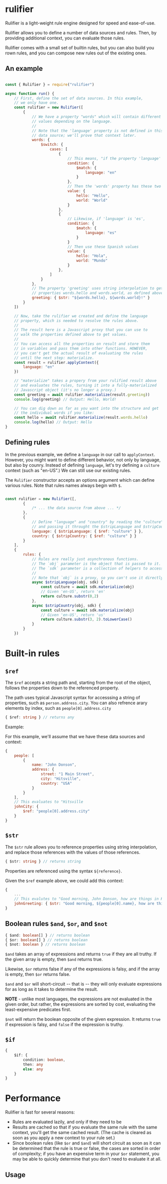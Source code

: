 # rulifier

Rulifier is a light-weight rule engine designed for speed and ease-of-use.

Rulifier allows you to define a number of data sources and rules. Then, by providing additional context, you can evaluate those rules.

Rulifier comes with a small set of builtin rules, but you can also build you rown rules, and you can compose new rules out of the existing ones.

## An example

```Javascript

const { Rulifier } = require("rulifier")

async function run() {
    // First, define the set of data sources. In this example,
    // we only have one.
    const rulifier = new Rulifier([
        {
            // We have a property "words" which will contain different
            // values depending on the language.
            //
            // Note that the 'language' property is not defined in this
            // data source; we'll prove that context later.
            words: {
                $switch: {
                    cases: [
                        {
                            // This means, "if the property 'language' equals 'en'...
                            condition: {
                                $match: {
                                    language: "en"
                                }
                            },
                            // Then the 'words' property has these two values
                            value: {
                                hello: "Hello",
                                world: "World"
                            }
                        },
                        {
                            // Likewise, if 'language' is 'es',
                            condition: {
                                $match: {
                                    language: "es"
                                }
                            }
                            // Then use these Spanish values
                            value: {
                                hello: "Hola",
                                world: "Mundo"
                            }
                        },
                    ]
                }
            },
            // The property 'greeting' uses string interpolation to get the
            // properties words.hello and words.world, as defined above.
            greeting: { $str: "${words.hello}, ${words.world}!" }
        }
    ])

    // Now, take the rulifier we created and define the language 
    // property, which is needed to resolve the rules above.
    // 
    // The result here is a Javascript proxy that you can use to 
    // walk the properties defined above to get values.
    // 
    // You can access all the properties on result and store them 
    // in variables and pass them into other functions. HOWEVER,
    // you can't get the actual result of evaluating the rules
    // until the next step: materialize.
    const result = rulifier.applyContext({ 
        language: "en"
    })

    // "materialize" takes a propery from your rulified result above
    // and evaluates the rules, turning it into a fully-materialized
    // Javascript object (it's no longer a proxy.)
    const greeting = await rulifier.materialize(result.greeting))
    console.log(greeting) // Output: Hello, World!

    // You can dig down as far as you want into the structure and get
    // the individual words if you like:
    const hello = await rulifier.materialize(result.words.hello)
    console.log(hello) // Output: Hello
}
```

## Defining rules

In the previous example, we define a `language` in our call to `applyContext`. However, you might want to define
different behavior, not only by language, but also by counry. Instead of defining `language`, let's try defining a `culture` context (such as "en-US".) We can still use our existing rules.

The `Rulifier` constructor accepts an options argument which can define various rules. Note that rules names
always begin with `$`.

```Javascript

const rulifier = new Rulifier([,
        {
            /* ... the data source from above ... */
        },
        {
            // Define "language" and "country" by reading the "culture" value from context,
            // and passing it throught the $stripLanguage and $stripCountry rules.
            language: { $stripLanguage: { $ref: "culture" } },
            country: { $stripCountry: { $ref: "culture" } }
        }
    ],
    {
        rules: {
            // Rules are really just asynchronous functions.
            // The `obj` parameter is the object that is passed to it. (The result of the $ref rule above.)
            // The `sdk` parameter is a collection of helpers to access the properties of the `obj` parameter.
            // 
            // Note that `obj` is a proxy, so you can't use it directly without first calling `materialize`.
            async $stripLanguage(obj, sdk) {
                const culture = await sdk.materialize(obj)
                // Given 'en-US', return 'en'
                return culture.substr(0,2)
            },
            async $stripCountry(obj, sdk) {
                const culture = await sdk.materialize(obj)
                // Given 'en-US', return 'us'
                return culture.substr(3, 2).toLowerCase()
            }
        }
    })
```

# Built-in rules

## `$ref`

The `$ref` accepts a string path and, starting from the root of the object, follows the properties down to the referenced property.

The path uses typical Javascript syntax for accesssing a string of properties, such as `person.address.city`. You can also refrence
arary elements by index, such as `people[0].address.city`

```typescript
{ $ref: string } // returns any
```

Example: 

For this example, we'll assume that we have these data sources and context:
```javascript
{
    people: [
        {
            name: "John Donson",
            address: {
                street: "1 Main Street",
                city: "Hitsville",
                country: "USA"
            }
        }
    ],
    // This evaluates to "Hitsville
    johnCity: {
        $ref: "people[0].address.city"
    }
}
```

## `$str`

The `$str` rule allows you to reference properties using string interpolation, and replace those references with the values of those references.

```typescript
{ $str: string } // returns string
```

Properties are referenced using the syntax `${reference}`.

Given the `$ref` example above, we could add this context:

```javascript
{
    ...
    // This evalutes to "Good morning, John Donson, how are things in Hitsville?"
    johnGreeting: { $str: "Good morning, ${people[0].name}, how are things in ${johnCity}?" }
}
```

## Boolean rules `$and`, `$or`, and `$not`

```typescript
{ $and: boolean[] } // returns boolean
{ $or: boolean[] } // returns boolean
{ $not: boolean } // returns boolean
```

`$and` takes an array of expressions and returns `true` if they are all truthy. If the
given array is empty, then `$and` returns true.

Likewise, `$or` returns false if any of the expressions is falsy, and if the array is
empty, then `$or` returns false.

`$and` and `$or` will short-circuit -- that is -- they will only evaluate expressions for
as long as it takes to determine the result. 

**NOTE** - unlike most languages, the expressions are not evaluated in the given order, but rather,
the expressions are sorted by cost, evaluating the least-expensive predicates first.

`$not` will return the boolean opposite of the given expression. It returns `true` if expression is falsy, and `false` if the expression is truthy.

## `$if`

```typescript
{
    $if: {
        condition: boolean,
        then: any
        else: any
    }
}
```

# Performance

Rulifier is fast for several reasons:
* Rules are evaluated lazily, and only if they need to be
* Results are cached so that if you evaluate the same rule with the same context, you'll get the same cached result. (The cache is cleared as soon as you apply a new context to your rule set.)
* Since boolean rules (like `$or` and `$and`) will short circuit as soon as it can be determined that the
rule is true or false, the cases are sorted in order of complexity; if you have an expensive term in your `$or` statement, you may be able to quickly determine that you don't need to evaluate it at all.

## Usage




